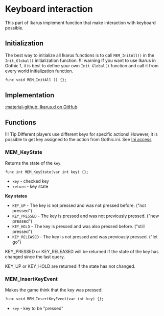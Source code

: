 # Keyboard interaction
This part of Ikarus implement function that make interaction with keyboard possible.

## Initialization
The best way to initialize all Ikarus functions is to call `MEM_InitAll()` in the `Init_Global()` initialization function. 
!!! warning
    If you want to use Ikarus in Gothic 1, it is best to define your own `Init_Global()` function and call it from every world initialization function.

```dae
func void MEM_InitAll () {};
```

## Implementation
[:material-github: Ikarus.d on GitHub](https://github.com/Lehona/Ikarus/blob/master/Ikarus.d)

## Functions
!!! Tip
    Different players use different keys for specific actions! However, it is possible to get key assigned to the action from Gothic.ini. See [Ini access](ini_access.md#key-functions)
### MEM_KeyState
Returns the state of the `key`.
```dae
func int MEM_KeyState(var int key) {};
```

- `key` - checked key
- `return` - key state

**Key states**

- `KEY_UP` - The key is not pressed and was not pressed before. ("not pressed")
- `KEY_PRESSED` - The key is pressed and was not previously pressed. ("new pressed")
- `KEY_HOLD` - The key is pressed and was also pressed before. ("still pressed")
- `KEY_RELEASED` - The key is not pressed and was previously pressed. ("let go")

KEY_PRESSED or KEY_RELEASED will be returned if the state of the key has changed since the last query.

KEY_UP or KEY_HOLD are returned if the state has not changed.

### MEM_InsertKeyEvent
Makes the game think that the key was pressed.
```dae
func void MEM_InsertKeyEvent(var int key) {};
```

- `key` - key to be "pressed"
